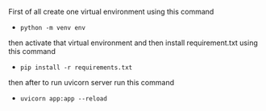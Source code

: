 First of all create one virtual environment using this command 
- ```python -m venv env```

then activate that virtual environment and then install requirement.txt using this command
- ```pip install -r requirements.txt```

then after to run uvicorn server run this command
- ```uvicorn app:app --reload```
